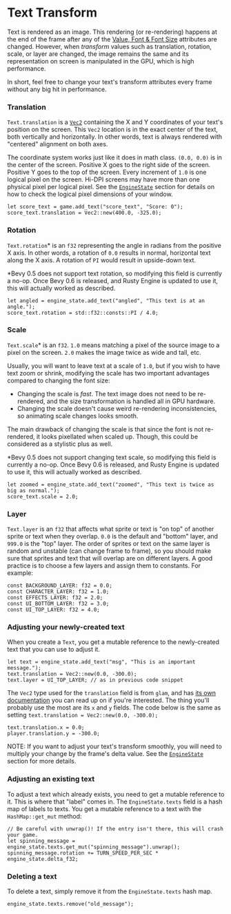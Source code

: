 # Text Transform

Text is rendered as an image. This rendering (or re-rendering) happens at the end of the frame after any of the [Value, Font & Font Size](160-text-attributes.md) attributes are changed.  However, when _transform_ values such as translation, rotation, scale, or layer are changed, the image remains the same and its representation on screen is manipulated in the GPU, which is high performance.

In short, feel free to change your text's transform attributes every frame without any big hit in performance.

### Translation

`Text.translation` is a [`Vec2`](https://docs.rs/glam/latest/glam/f32/struct.Vec2.html) containing the X and Y coordinates of your text's position on the screen. This `Vec2` location is in the exact center of the text, both vertically and horizontally. In other words, text is always rendered with "centered" alignment on both axes.

The coordinate system works just like it does in math class. `(0.0, 0.0)` is in the center of the screen. Positive X goes to the right side of the screen. Positive Y goes to the top of the screen. Every increment of `1.0` is one logical pixel on the screen. Hi-DPI screens may have more than one physical pixel per logical pixel. See the [`EngineState`](400-engine-state.md) section for details on how to check the logical pixel dimensions of your window.

```rust,ignored
let score_text = game.add_text("score_text", "Score: 0");
score_text.translation = Vec2::new(400.0, -325.0);
```

### Rotation

`Text.rotation`* is an `f32` representing the angle in radians from the positive X axis. In other words, a rotation of `0.0` results in normal, horizontal text along the X axis. A rotation of `PI` would result in upside-down text.

*Bevy 0.5 does not support text rotation, so modifying this field is currently a no-op. Once Bevy 0.6 is released, and Rusty Engine is updated to use it, this will actually worked as described.

```rust,ignored
let angled = engine_state.add_text("angled", "This text is at an angle.");
score_text.rotation = std::f32::consts::PI / 4.0;
```

### Scale

`Text.scale`* is an `f32`. `1.0` means matching a pixel of the source image to a pixel on the screen. `2.0` makes the image twice as wide and tall, etc.

Usually, you will want to leave text at a scale of `1.0`, but if you wish to have text zoom or shrink, modifying the scale has two important advantages compared to changing the font size:

- Changing the scale is _fast_. The text image does not need to be re-rendered, and the size transformation is handled all in GPU hardware.
- Changing the scale doesn't cause weird re-rendering inconsistencies, so animating scale changes looks smooth.

The main drawback of changing the scale is that since the font is not re-rendered, it looks pixellated when scaled up. Though, this could be considered as a stylistic plus as well.

*Bevy 0.5 does not support changing text scale, so modifying this field is currently a no-op. Once Bevy 0.6 is released, and Rusty Engine is updated to use it, this will actually worked as described.

```rust,ignored
let zoomed = engine_state.add_text("zoomed", "This text is twice as big as normal.");
score_text.scale = 2.0;
```

### Layer

`Text.layer` is an `f32` that affects what sprite or text is "on top" of another sprite or text when they overlap. `0.0` is the default and "bottom" layer, and `999.0` is the "top" layer. The order of sprites or text on the same layer is random and unstable (can change frame to frame), so you should make sure that sprites and text that will overlap are on different layers. A good practice is to choose a few layers and assign them to constants. For example:

```rust,ignored
const BACKGROUND_LAYER: f32 = 0.0;
const CHARACTER_LAYER: f32 = 1.0;
const EFFECTS_LAYER: f32 = 2.0;
const UI_BOTTOM_LAYER: f32 = 3.0;
const UI_TOP_LAYER: f32 = 4.0;
```

### Adjusting your newly-created text

When you create a `Text`, you get a mutable reference to the newly-created text that you can use to adjust it.

```rust,ignored
let text = engine_state.add_text("msg", "This is an important message.");
text.translation = Vec2::new(0.0, -300.0);
text.layer = UI_TOP_LAYER; // as in previous code snippet
```

The `Vec2` type used for the `translation` field is from `glam`, and has [its own documentation](https://docs.rs/glam/latest/glam/f32/struct.Vec2.html) you can read up on if you're interested.  The thing you'll probably use the most are its `x` and `y` fields. The code below is the same as setting `text.translation = Vec2::new(0.0, -300.0);`

```rust,ignored
text.translation.x = 0.0;
player.translation.y = -300.0;
```

NOTE: If you want to adjust your text's transform smoothly, you will need to multiply your change by the frame's delta value. See the [`EngineState`](400-engine-state.md) section for more details.

### Adjusting an existing text

To adjust a text which already exists, you need to get a mutable reference to it.  This is where that "label" comes in.  The `EngineState.texts` field is a hash map of labels to texts. You get a mutable reference to a text with the `HashMap::get_mut` method:


```rust,ignored
// Be careful with unwrap()! If the entry isn't there, this will crash your game.
let spinning_message = engine_state.texts.get_mut("spinning_message").unwrap();
spinning_message.rotation += TURN_SPEED_PER_SEC * engine_state.delta_f32;
```

### Deleting a text

To delete a text, simply remove it from the `EngineState.texts` hash map.

```rust,ignored
engine_state.texts.remove("old_message");
```

